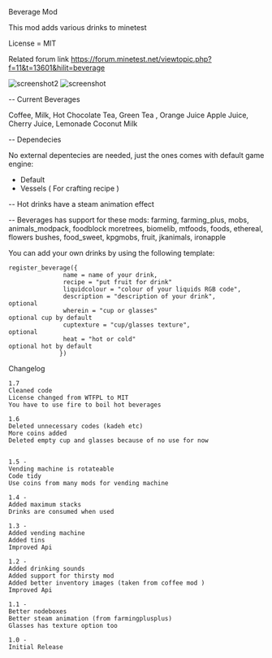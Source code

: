 Beverage Mod

This mod adds various drinks to minetest

License = MIT

Related forum link
https://forum.minetest.net/viewtopic.php?f=11&t=13601&hilit=beverage

![screenshot2](https://user-images.githubusercontent.com/11191763/52168608-17f60c00-273d-11e9-98c7-4a4e56eeb32e.png)
![screenshot](https://user-images.githubusercontent.com/11191763/52168610-19273900-273d-11e9-951b-229e23d279db.png)

-- Current Beverages

Coffee, Milk, Hot Chocolate
Tea, Green Tea , Orange Juice
Apple Juice, Cherry Juice, Lemonade
Coconut Milk

-- Dependecies

No external depentecies are needed, just the ones comes with default game engine:
- Default
- Vessels ( For crafting recipe )

-- Hot drinks have a steam animation effect


-- Beverages has support for these mods:
farming, farming_plus, mobs, animals_modpack, foodblock
moretrees, biomelib, mtfoods, foods, ethereal, flowers
bushes, food_sweet, kpgmobs, fruit, jkanimals, ironapple


You can add your own drinks by using the following template:

    register_beverage({
                   name = name of your drink,
                   recipe = "put fruit for drink"
                   liquidcolour = "colour of your liquids RGB code",          
                   description = "description of your drink",                 optional
                   wherein = "cup or glasses"                                 optional cup by default
                   cuptexture = "cup/glasses texture",                        optional
                   heat = "hot or cold"                                       optional hot by default
                  })

Changelog



    1.7
	Cleaned code
	License changed from WTFPL to MIT
	You have to use fire to boil hot beverages

    1.6
	Deleted unnecessary codes (kadeh etc)
	More coins added
	Deleted empty cup and glasses because of no use for now
	

    1.5 -
    Vending machine is rotateable
    Code tidy
    Use coins from many mods for vending machine

    1.4 -
    Added maximum stacks
    Drinks are consumed when used

    1.3 -
    Added vending machine
    Added tins
    Improved Api

    1.2 -
    Added drinking sounds
    Added support for thirsty mod
    Added better inventory images (taken from coffee mod )
    Improved Api

    1.1 -
    Better nodeboxes
    Better steam animation (from farmingplusplus)
    Glasses has texture option too
    
    1.0 -
    Initial Release
